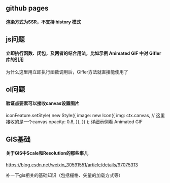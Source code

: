 ## github pages

#### 渲染方式为SSR，不支持 history 模式


## js问题

#### 立即执行函数、闭包，及两者的结合用法，比如示例 Animated GIF 中对 Gifler 库的引用
为什么这里用立即执行函数调用后，Gifler方法就直接能使用了


## ol问题

#### 验证点要素可以接收canvas设置图片
iconFeature.setStyle(
  new Style({
    image: new Icon({
      img: ctx.canvas, // 这里接收的是一个canvas
      opacity: 0.8,
    }),
  })
);
详细示例看 Animated GIF


## GIS基础

#### 关于GIS中Scale和Resolution的那些事儿

https://blog.csdn.net/weixin_30591551/article/details/97075313

补一下gis相关的基础知识（包括栅格、矢量的加载方式等）
